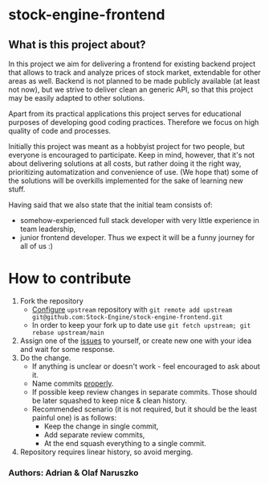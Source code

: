 # stock-engine-frontend

## What is this project about?
In this project we aim for delivering a frontend for existing backend project that allows to track and analyze prices of stock market, extendable for other areas as well. 
Backend is not planned to be made publicly available (at least not now), but we strive to deliver clean an generic API, so that this project may be easily adapted to other solutions. 

Apart from its practical applications this project serves for educational purposes of developing good coding practices. Therefore we focus on high quality of code and processes. 

Initially this project was meant as a hobbyist project for two people, but everyone is encouraged to participate. Keep in mind, however, that it's not about delivering solutions at all costs, but rather doing it the right way, prioritizing automatization and convenience of use. (We hope that) some of the solutions will be overkills implemented for the sake of learning new stuff. 

Having said that we also state that the initial team consists of:
* somehow-experienced full stack developer with very little experience in team leadership,
* junior frontend developer.
Thus we expect it will be a funny journey for all of us :) 

# How to contribute
1. Fork the repository
    * [Configure][1] `upstream` repository with `git remote add upstream git@github.com:Stock-Engine/stock-engine-frontend.git`
    * In order to keep your fork up to date use `git fetch upstream; git rebase upstream/main` 
2. Assign one of the [issues][2] to yourself, or create new one with your idea and wait for some response.
3. Do the change. 
    * If anything is unclear or doesn't work - feel encouraged to ask about it.
    * Name commits [properly][3].
    * If possible keep review changes in separate commits. Those should be later squashed to keep nice & clean history.
    * Recommended scenario (it is not required, but it should be the least painful one) is as follows:
        * Keep the change in single commit,
        * Add separate review commits,
        * At the end squash everything to a single commit.  
4. Repository requires linear history, so avoid merging.

### Authors: Adrian & Olaf Naruszko

[1]: https://docs.github.com/en/github/collaborating-with-issues-and-pull-requests/configuring-a-remote-for-a-fork 
[2]: https://github.com/Stock-Engine/stock-engine-frontend/issues
[3]: https://chris.beams.io/posts/git-commit/
